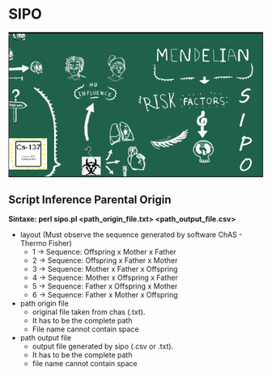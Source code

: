 # SIPO
![](/img/sipo_site.png)
## Script Inference Parental Origin
**Sintaxe: perl sipo.pl <layout> <path_origin_file.txt> <path_output_file.csv>**
* layout (Must observe the sequence generated by software ChAS - Thermo Fisher)
  * 1 -> Sequence: Offspring x Mother x Father
  * 2 -> Sequence: Offspring x Father x Mother
  * 3 -> Sequence: Mother x Father x Offspring
  * 4 -> Sequence: Mother x Offspring x Father
  * 5 -> Sequence: Father x Offspring x Mother
  * 6 -> Sequence: Father x Mother x Offspring
* path origin file
  * original file taken from chas (.txt). 
  * It has to be the complete path
  * File name cannot contain space
* path output file
  * output file generated by sipo (.csv or .txt). 
  * It has to be the complete path
  * file name cannot contain space
